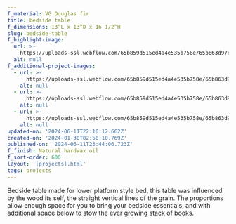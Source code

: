 ```yaml
---
f_material: VG Douglas fir
title: bedside table
f_dimensions: 13”L x 13”D x 16 1/2”H
slug: bedside-table
f_highlight-image:
  url: >-
    https://uploads-ssl.webflow.com/65b859d515ed4a4e535b758e/65b863d97e935c9f1f9efeb0_side%20table4%20Large.jpeg
  alt: null
f_additional-project-images:
  - url: >-
      https://uploads-ssl.webflow.com/65b859d515ed4a4e535b758e/65b863d98bf40763f6f8157c_side%20table%203%20Large.jpeg
    alt: null
  - url: >-
      https://uploads-ssl.webflow.com/65b859d515ed4a4e535b758e/65b863d95a2c6fd8c062929e_side%20table%20Large.jpeg
    alt: null
  - url: >-
      https://uploads-ssl.webflow.com/65b859d515ed4a4e535b758e/65b863d97e935c9f1f9efeb0_side%20table4%20Large.jpeg
    alt: null
updated-on: '2024-06-11T22:10:12.662Z'
created-on: '2024-01-30T02:50:10.769Z'
published-on: '2024-06-11T23:44:06.723Z'
f_finish: Natural hardwax oil
f_sort-order: 600
layout: '[projects].html'
tags: projects
---
```


Bedside table made for lower platform style bed, this table was influenced by the wood its self, the straight vertical lines of the grain. The proportions allow enough space for you to bring your bedside essentials, and with additional space below to stow the ever growing stack of books.
